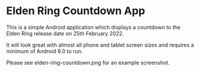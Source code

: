 # Elden Ring Countdown App

This is a simple Android application which displays a countdown to the Elden Ring release date on 25th February 2022.

It will look great with almost all phone and tablet screen sizes and requires a minimum of Android 8.0 to run.

Please see elden-ring-countdown.png for an example screenshot.
